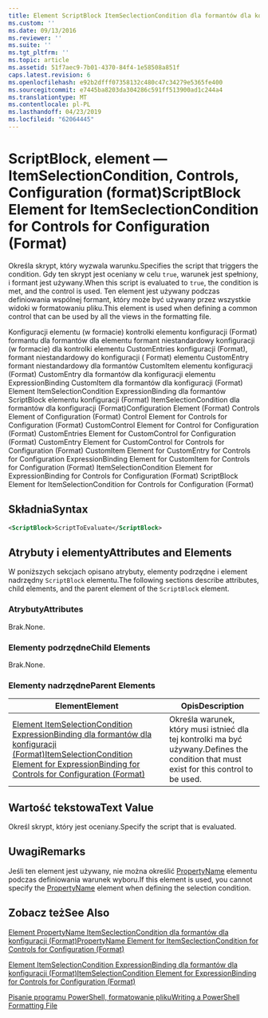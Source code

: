 ```yaml
---
title: Element ScriptBlock ItemSeclectionCondition dla formantów dla konfiguracji (Format) | Dokumentacja firmy Microsoft
ms.custom: ''
ms.date: 09/13/2016
ms.reviewer: ''
ms.suite: ''
ms.tgt_pltfrm: ''
ms.topic: article
ms.assetid: 51f7aec9-7b01-4370-84f4-1e58508a851f
caps.latest.revision: 6
ms.openlocfilehash: e92b2dfff07358132c480c47c34279e5365fe400
ms.sourcegitcommit: e7445ba8203da304286c591ff513900ad1c244a4
ms.translationtype: MT
ms.contentlocale: pl-PL
ms.lasthandoff: 04/23/2019
ms.locfileid: "62064445"
---
```

# <a name="scriptblock-element-for-itemseclectioncondition-for-controls-for-configuration-format"></a><span data-ttu-id="d6789-102">ScriptBlock, element — ItemSelectionCondition, Controls, Configuration (format)</span><span class="sxs-lookup"><span data-stu-id="d6789-102">ScriptBlock Element for ItemSeclectionCondition for Controls for Configuration (Format)</span></span>

<span data-ttu-id="d6789-103">Określa skrypt, który wyzwala warunku.</span><span class="sxs-lookup"><span data-stu-id="d6789-103">Specifies the script that triggers the condition.</span></span> <span data-ttu-id="d6789-104">Gdy ten skrypt jest oceniany w celu `true`, warunek jest spełniony, i formant jest używany.</span><span class="sxs-lookup"><span data-stu-id="d6789-104">When this script is evaluated to `true`, the condition is met, and the control is used.</span></span> <span data-ttu-id="d6789-105">Ten element jest używany podczas definiowania wspólnej formant, który może być używany przez wszystkie widoki w formatowaniu pliku.</span><span class="sxs-lookup"><span data-stu-id="d6789-105">This element is used when defining a common control that can be used by all the views in the formatting file.</span></span>

<span data-ttu-id="d6789-106">Konfiguracji elementu (w formacie) kontrolki elementu konfiguracji (Format) formantu dla formantów dla elementu formant niestandardowy konfiguracji (w formacie) dla kontrolki elementu CustomEntries konfiguracji (Format), formant niestandardowy do konfiguracji ( Format) elementu CustomEntry formant niestandardowy dla formantów CustomItem elementu konfiguracji (Format) CustomEntry dla formantów dla konfiguracji elementu ExpressionBinding CustomItem dla formantów dla konfiguracji (Format) Element ItemSelectionCondition ExpressionBinding dla formantów ScriptBlock elementu konfiguracji (Format) ItemSelectionCondition dla formantów dla konfiguracji (Format)</span><span class="sxs-lookup"><span data-stu-id="d6789-106">Configuration Element (Format) Controls Element of Configuration (Format) Control Element for Controls for Configuration (Format) CustomControl Element for Control for Configuration (Format) CustomEntries Element for CustomControl for Configuration (Format) CustomEntry Element for CustomControl for Controls for Configuration (Format) CustomItem Element for CustomEntry for Controls for Configuration ExpressionBinding Element for CustomItem for Controls for Configuration (Format) ItemSelectionCondition Element for ExpressionBinding for Controls for Configuration (Format) ScriptBlock Element for ItemSelectionCondition for Controls for Configuration (Format)</span></span>

## <a name="syntax"></a><span data-ttu-id="d6789-107">Składnia</span><span class="sxs-lookup"><span data-stu-id="d6789-107">Syntax</span></span>

```xml
<ScriptBlock>ScriptToEvaluate</ScriptBlock>
```

## <a name="attributes-and-elements"></a><span data-ttu-id="d6789-108">Atrybuty i elementy</span><span class="sxs-lookup"><span data-stu-id="d6789-108">Attributes and Elements</span></span>

<span data-ttu-id="d6789-109">W poniższych sekcjach opisano atrybuty, elementy podrzędne i element nadrzędny `ScriptBlock` elementu.</span><span class="sxs-lookup"><span data-stu-id="d6789-109">The following sections describe attributes, child elements, and the parent element of the `ScriptBlock` element.</span></span>

### <a name="attributes"></a><span data-ttu-id="d6789-110">Atrybuty</span><span class="sxs-lookup"><span data-stu-id="d6789-110">Attributes</span></span>

<span data-ttu-id="d6789-111">Brak.</span><span class="sxs-lookup"><span data-stu-id="d6789-111">None.</span></span>

### <a name="child-elements"></a><span data-ttu-id="d6789-112">Elementy podrzędne</span><span class="sxs-lookup"><span data-stu-id="d6789-112">Child Elements</span></span>

<span data-ttu-id="d6789-113">Brak.</span><span class="sxs-lookup"><span data-stu-id="d6789-113">None.</span></span>

### <a name="parent-elements"></a><span data-ttu-id="d6789-114">Elementy nadrzędne</span><span class="sxs-lookup"><span data-stu-id="d6789-114">Parent Elements</span></span>

|<span data-ttu-id="d6789-115">Element</span><span class="sxs-lookup"><span data-stu-id="d6789-115">Element</span></span>|<span data-ttu-id="d6789-116">Opis</span><span class="sxs-lookup"><span data-stu-id="d6789-116">Description</span></span>|
|-------------|-----------------|
|[<span data-ttu-id="d6789-117">Element ItemSelectionCondition ExpressionBinding dla formantów dla konfiguracji (Format)</span><span class="sxs-lookup"><span data-stu-id="d6789-117">ItemSelectionCondition Element for ExpressionBinding for Controls for Configuration (Format)</span></span>](./itemselectioncondition-element-for-expressionbinding-for-controls-for-configuration-format.md)|<span data-ttu-id="d6789-118">Określa warunek, który musi istnieć dla tej kontrolki ma być używany.</span><span class="sxs-lookup"><span data-stu-id="d6789-118">Defines the condition that must exist for this control to be used.</span></span>|

## <a name="text-value"></a><span data-ttu-id="d6789-119">Wartość tekstowa</span><span class="sxs-lookup"><span data-stu-id="d6789-119">Text Value</span></span>

<span data-ttu-id="d6789-120">Określ skrypt, który jest oceniany.</span><span class="sxs-lookup"><span data-stu-id="d6789-120">Specify the script that is evaluated.</span></span>

## <a name="remarks"></a><span data-ttu-id="d6789-121">Uwagi</span><span class="sxs-lookup"><span data-stu-id="d6789-121">Remarks</span></span>

<span data-ttu-id="d6789-122">Jeśli ten element jest używany, nie można określić [PropertyName](./propertyname-element-for-itemseclectioncondition-for-controls-for-configuration-format.md) elementu podczas definiowania warunek wyboru.</span><span class="sxs-lookup"><span data-stu-id="d6789-122">If this element is used, you cannot specify the [PropertyName](./propertyname-element-for-itemseclectioncondition-for-controls-for-configuration-format.md) element when defining the selection condition.</span></span>

## <a name="see-also"></a><span data-ttu-id="d6789-123">Zobacz też</span><span class="sxs-lookup"><span data-stu-id="d6789-123">See Also</span></span>

[<span data-ttu-id="d6789-124">Element PropertyName ItemSeclectionCondition dla formantów dla konfiguracji (Format)</span><span class="sxs-lookup"><span data-stu-id="d6789-124">PropertyName Element for ItemSeclectionCondition for Controls for Configuration (Format)</span></span>](./propertyname-element-for-itemseclectioncondition-for-controls-for-configuration-format.md)

[<span data-ttu-id="d6789-125">Element ItemSelectionCondition ExpressionBinding dla formantów dla konfiguracji (Format)</span><span class="sxs-lookup"><span data-stu-id="d6789-125">ItemSelectionCondition Element for ExpressionBinding for Controls for Configuration (Format)</span></span>](./itemselectioncondition-element-for-expressionbinding-for-controls-for-configuration-format.md)

[<span data-ttu-id="d6789-126">Pisanie programu PowerShell, formatowanie pliku</span><span class="sxs-lookup"><span data-stu-id="d6789-126">Writing a PowerShell Formatting File</span></span>](./writing-a-powershell-formatting-file.md)
